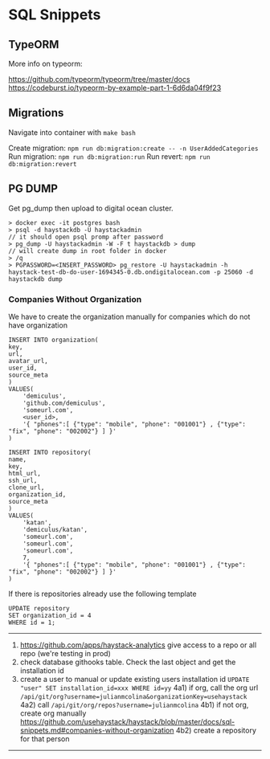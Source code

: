 # SQL Snippets

## TypeORM

More info on typeorm:

https://github.com/typeorm/typeorm/tree/master/docs
https://codeburst.io/typeorm-by-example-part-1-6d6da04f9f23

## Migrations

Navigate into container with `make bash`

Create migration: `npm run db:migration:create -- -n UserAddedCategories`
Run migration: `npm run db:migration:run`
Run revert: `npm run db:migration:revert`

## PG DUMP

Get pg_dump then upload to digital ocean cluster.

```
> docker exec -it postgres bash
> psql -d haystackdb -U haystackadmin
// it should open psql promp after password
> pg_dump -U haystackadmin -W -F t haystackdb > dump
// will create dump in root folder in docker
> /q
> PGPASSWORD=<INSERT_PASSWORD> pg_restore -U haystackadmin -h haystack-test-db-do-user-1694345-0.db.ondigitalocean.com -p 25060 -d haystackdb dump

```

### Companies Without Organization

We have to create the organization manually for companies which do not have organization

```
INSERT INTO organization(
key,
url,
avatar_url,
user_id,
source_meta
)
VALUES(
    'demiculus',
    'github.com/demiculus',
    'someurl.com',
    <user_id>,
    '{ "phones":[ {"type": "mobile", "phone": "001001"} , {"type": "fix", "phone": "002002"} ] }'
)
```

```
INSERT INTO repository(
name,
key,
html_url,
ssh_url,
clone_url,
organization_id,
source_meta
)
VALUES(
    'katan',
    'demiculus/katan',
    'someurl.com',
    'someurl.com',
    'someurl.com',
    7,
    '{ "phones":[ {"type": "mobile", "phone": "001001"} , {"type": "fix", "phone": "002002"} ] }'
)
```

If there is repositories already use the following template

```
UPDATE repository
SET organization_id = 4
WHERE id = 1;
```

---

1) https://github.com/apps/haystack-analytics give access to a repo or all repo (we're testing in prod)
2) check database githooks table. Check the last object and get the installation id
3) create a user to manual or update existing users installation id `UPDATE "user" SET installation_id=xxx WHERE id=yy`
4a1) if org, call the org url `/api/git/org?username=julianmcolina&organizationKey=usehaystack`
4a2) call `/api/git/org/repos?username=julianmcolina`
4b1) if not org, create org manually https://github.com/usehaystack/haystack/blob/master/docs/sql-snippets.md#companies-without-organization
4b2) create a repository for that person
---